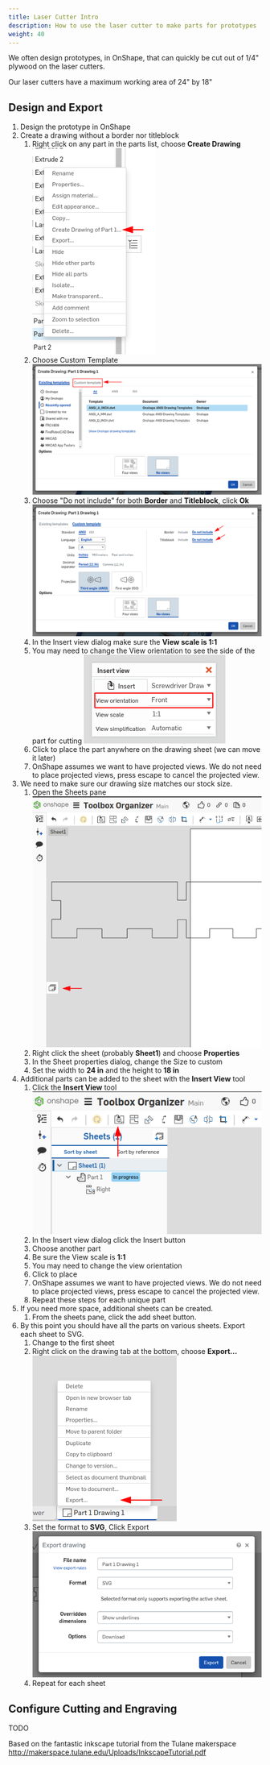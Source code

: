 ```yaml
---
title: Laser Cutter Intro
description: How to use the laser cutter to make parts for prototypes
weight: 40
---
```


We often design prototypes, in OnShape, that can quickly be cut out of 1/4" plywood on the laser cutters.

Our laser cutters have a maximum working area of 24" by 18"

## Design and Export
1. Design the prototype in OnShape
2. Create a drawing without a border nor titleblock
    1. Right click on any part in the parts list, choose **Create Drawing** ![](onshape-create-drawing.png)
    2. Choose Custom Template ![](onshape-drawing-custom-template.png)
    3. Choose "Do not include" for both **Border** and **Titleblock**, click **Ok** ![](onshape-drawing-do-not-include.png)
    4. In the Insert view dialog make sure the **View scale is 1:1**
    5. You may need to change the View orientation to see the side of the part for cutting ![](onshape-insert-view-orientation.png)
    6. Click to place the part anywhere on the drawing sheet (we can move it later)
    7. OnShape assumes we want to have projected views. We do not need to place projected views, press escape to cancel the projected view.
3. We need to make sure our drawing size matches our stock size.
    1. Open the Sheets pane ![](onshape-sheets-pane.png)
    2. Right click the sheet (probably **Sheet1**) and choose **Properties**
    3. In the Sheet properties dialog, change the Size to custom
    4. Set the width to **24 in** and the height to **18 in**
4. Additional parts can be added to the sheet with the **Insert View** tool
    1. Click the **Insert View** tool ![](onshape-insert-view.png)
    2. In the Insert view dialog click the Insert button
    3. Choose another part
    4. Be sure the View scale is **1:1**
    5. You may need to change the view orientation
    6. Click to place
    7. OnShape assumes we want to have projected views. We do not need to place projected views, press escape to cancel the projected view.
    8. Repeat these steps for each unique part
5. If you need more space, additional sheets can be created.
    1. From the sheets pane, click the add sheet button.
6. By this point you should have all the parts on various sheets. Export each sheet to SVG.
    1. Change to the first sheet
    2. Right click on the drawing tab at the bottom, choose **Export...** ![](onshape-drawing-export.png)
    3. Set the format to **SVG**, Click Export ![](onshape-export-svg.png)
    4. Repeat for each sheet

## Configure Cutting and Engraving

TODO


Based on the fantastic inkscape tutorial from the Tulane makerspace
http://makerspace.tulane.edu/Uploads/InkscapeTutorial.pdf
